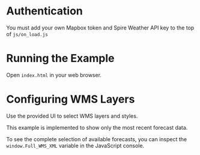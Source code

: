 # Authentication

You must add your own Mapbox token and Spire Weather API key to the top of `js/on_load.js`

# Running the Example

Open `index.html` in your web browser.

# Configuring WMS Layers

Use the provided UI to select WMS layers and styles.

This example is implemented to show only the most recent forecast data.

To see the complete selection of available forecasts, you can inspect the `window.Full_WMS_XML` variable in the JavaScript console.